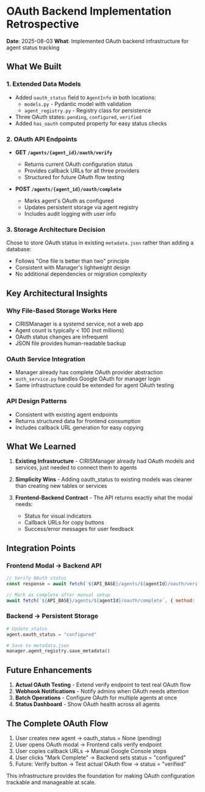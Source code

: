 # OAuth Backend Implementation Retrospective

**Date**: 2025-08-03
**What**: Implemented OAuth backend infrastructure for agent status tracking

## What We Built

### 1. Extended Data Models
- Added `oauth_status` field to `AgentInfo` in both locations:
  - `models.py` - Pydantic model with validation
  - `agent_registry.py` - Registry class for persistence
- Three OAuth states: `pending`, `configured`, `verified`
- Added `has_oauth` computed property for easy status checks

### 2. OAuth API Endpoints
- **GET `/agents/{agent_id}/oauth/verify`**
  - Returns current OAuth configuration status
  - Provides callback URLs for all three providers
  - Structured for future OAuth flow testing

- **POST `/agents/{agent_id}/oauth/complete`**
  - Marks agent's OAuth as configured
  - Updates persistent storage via agent registry
  - Includes audit logging with user info

### 3. Storage Architecture Decision
Chose to store OAuth status in existing `metadata.json` rather than adding a database:
- Follows "One file is better than two" principle
- Consistent with Manager's lightweight design
- No additional dependencies or migration complexity

## Key Architectural Insights

### Why File-Based Storage Works Here
- CIRISManager is a systemd service, not a web app
- Agent count is typically < 100 (not millions)
- OAuth status changes are infrequent
- JSON file provides human-readable backup

### OAuth Service Integration
- Manager already has complete OAuth provider abstraction
- `auth_service.py` handles Google OAuth for manager login
- Same infrastructure could be extended for agent OAuth testing

### API Design Patterns
- Consistent with existing agent endpoints
- Returns structured data for frontend consumption
- Includes callback URL generation for easy copying

## What We Learned

1. **Existing Infrastructure** - CIRISManager already had OAuth models and services, just needed to connect them to agents

2. **Simplicity Wins** - Adding oauth_status to existing models was cleaner than creating new tables or services

3. **Frontend-Backend Contract** - The API returns exactly what the modal needs:
   - Status for visual indicators
   - Callback URLs for copy buttons
   - Success/error messages for user feedback

## Integration Points

### Frontend Modal → Backend API
```javascript
// Verify OAuth status
const response = await fetch(`${API_BASE}/agents/${agentId}/oauth/verify`);

// Mark as complete after manual setup
await fetch(`${API_BASE}/agents/${agentId}/oauth/complete`, { method: 'POST' });
```

### Backend → Persistent Storage
```python
# Update status
agent.oauth_status = "configured"

# Save to metadata.json
manager.agent_registry.save_metadata()
```

## Future Enhancements

1. **Actual OAuth Testing** - Extend verify endpoint to test real OAuth flow
2. **Webhook Notifications** - Notify admins when OAuth needs attention
3. **Batch Operations** - Configure OAuth for multiple agents at once
4. **Status Dashboard** - Show OAuth health across all agents

## The Complete OAuth Flow

1. User creates new agent → oauth_status = None (pending)
2. User opens OAuth modal → Frontend calls verify endpoint
3. User copies callback URLs → Manual Google Console steps
4. User clicks "Mark Complete" → Backend sets status = "configured"
5. Future: Verify button → Test actual OAuth flow → status = "verified"

This infrastructure provides the foundation for making OAuth configuration trackable and manageable at scale.
